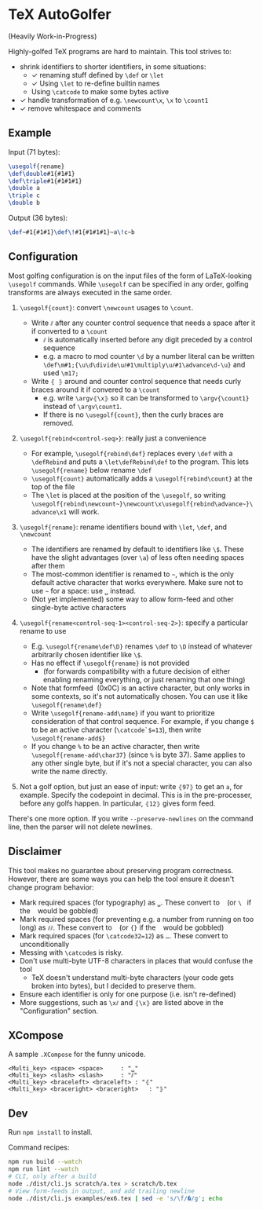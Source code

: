 # TeX AutoGolfer

(Heavily Work-in-Progress)

Highly-golfed TeX programs are hard to maintain. This tool strives to:

- shrink identifiers to shorter identifiers, in some situations:
  - ✓ renaming stuff defined by `\def` or `\let`
  - ✓ Using `\let` to re-define builtin names
  - Using `\catcode` to make some bytes active
- ✓ handle transformation of e.g. `\newcount\x`, `\x` to `\count1`
- ✓ remove whitespace and comments

## Example

Input (71 bytes):

```tex
\usegolf{rename}
\def\double#1{#1#1}
\def\triple#1{#1#1#1}
\double a
\triple c
\double b
```

Output (36 bytes):

```tex
\def~#1{#1#1}\def\!#1{#1#1#1}~a\!c~b
```

## Configuration

Most golfing configuration is on the input files of the form of LaTeX-looking `\usegolf` commands. While `\usegolf` can be specified in any order, golfing transforms are always executed in the same order.

1. `\usegolf{count}`: convert `\newcount` usages to `\count`.

   - Write `⫽` after any counter control sequence that needs a space after it if converted to a `\count`
     - `⫽` is automatically inserted before any digit preceded by a control sequence
     - e.g. a macro to mod counter `\d` by a number literal can be written `\def\m#1;{\u\d\divide\u⫽#1\multiply\u⫽#1\advance\d-\u}` and used `\m17;`
   - Write `⦃ ⦄` around and counter control sequence that needs curly braces around it if convered to a `\count`
     - e.g. write `\argv⦃\x⦄` so it can be transformed to `\argv{\count1}` instead of `\argv\count1`.
     - If there is no `\usegolf{count}`, then the curly braces are removed.

1. `\usegolf{rebind<control-seq>}`: really just a convenience

   - For example, `\usegolf{rebind\def}` replaces every `\def` with a `\defRebind` and puts a `\let\defRebind\def` to the program. This lets `\usegolf{rename}` below rename `\def`
   - `\usegolf{count}` automatically adds a `\usegolf{rebind\count}` at the top of the file
   - The `\let` is placed at the position of the `\usegolf`, so writing `\usegolf{rebind\newcount~}\newcount\x\usegolf{rebind\advance~}\advance\x1` will work.

1. `\usegolf{rename}`: rename identifiers bound with `\let`, `\def`, and `\newcount`

   - The identifiers are renamed by default to identifiers like `\$`. These have the slight advantages (over `\a`) of less often needing spaces after them
   - The most-common identifier is renamed to `~`, which is the only default active character that works everywhere. Make sure not to use `~` for a space: use `␣` instead.
   - (Not yet implemented) some way to allow form-feed and other single-byte active characters

1. `\usegolf{rename<control-seq-1><control-seq-2>}`: specify a particular rename to use

   - E.g. `\usegolf{rename\def\D}` renames `\def` to `\D` instead of whatever arbitrarily chosen identifier like `\$`.
   - Has no effect if `\usegolf{rename}` is not provided
     - (for forwards compatibility with a future decision of either enabling renaming everything, or just renaming that one thing)
   - Note that formfeed `` (0x0C) is an active character, but only works in some contexts, so it's not automatically chosen. You can use it like `\usegolf{rename\def}`
   - Write `\usegolf{rename-add\name}` if you want to prioritize consideration of that control sequence. For example, if you change `$` to be an active character (``\catcode`$=13``), then write `\usegolf{rename-add$}`
   - If you change `%` to be an active character, then write `\usegolf{rename-add\char37}` (since `%` is byte 37). Same applies to any other single byte, but if it's not a special character, you can also write the name directly.

1. Not a golf option, but just an ease of input: write `⦃97⦄` to get an `a`, for example. Specify the codepoint in decimal. This is in the pre-processer, before any golfs happen. In particular, `⦃12⦄` gives form feed.

There's one more option. If you write `--preserve-newlines` on the command line, then the parser will not delete newlines.

## Disclaimer

This tool makes no guarantee about preserving program correctness. However, there are some ways you can help the tool ensure it doesn't change program behavior:

- Mark required spaces (for typography) as `␣`. These convert to ` ` (or `\ ` if the ` ` would be gobbled)
- Mark required spaces (for preventing e.g. a number from running on too long) as `⫽⫽`. These convert to ` ` (or `{}` if the ` ` would be gobbled)
- Mark required spaces (for `\catcode32=12`) as `…`. These convert to ` ` unconditionally
- Messing with `\catcode`s is risky.
- Don't use multi-byte UTF-8 characters in places that would confuse the tool
  - TeX doesn't understand multi-byte characters (your code gets broken into bytes), but I decided to preserve them.
- Ensure each identifier is only for one purpose (i.e. isn't re-defined)
- More suggestions, such as `\x⫽` and `⦃\x⦄` are listed above in the "Configuration" section.

## XCompose

A sample `.XCompose` for the funny unicode.

```
<Multi_key> <space> <space>		: "␣"
<Multi_key> <slash> <slash>		: "⫽"
<Multi_key> <braceleft> <braceleft>	: "⦃"
<Multi_key> <braceright> <braceright>	: "⦄"
```

## Dev

Run `npm install` to install.

Command recipes:

```sh
npm run build --watch
npm run lint --watch
# CLI, only after a build
node ./dist/cli.js scratch/a.tex > scratch/b.tex
# View form-feeds in output, and add trailing newline
node ./dist/cli.js examples/ex6.tex | sed -e 's/\f/�/g'; echo
```
